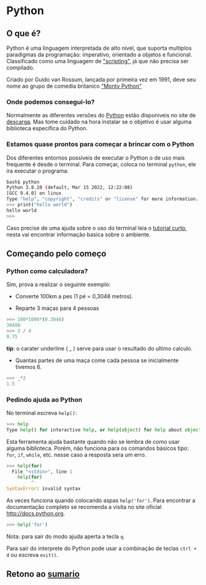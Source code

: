 # Python

## O que é?

Python é uma linguagem interpretada de alto nível, que suporta multiplos paradigmas da programação: imperativo, orientado a objetos e funcional. Classificado como uma linguagem de ["scripting"](https://pt.wikipedia.org/wiki/Linguagem_de_script), já que não precisa ser compilado. 

Criado por Guido van Rossum, lançada por primeira vez em 1991, deve seu nome ao grupo de comedia britanico ["Monty Python"](https://pt.wikipedia.org/wiki/Monty_Python)

### Onde podemos consegui-lo?

Normalmente as diferentes versões do [Python](https://www.python.org/) estão disponiveis no site de [descarga](https://www.python.org/downloads/). Mas tome cuidado na hora instalar se o objetivo é usar alguma biblioteca específica do Python.

### Estamos quase prontos para começar a brincar com o Python

Dos diferentes entornos possiveis de executar o Python o de uso mais frequente é desde o terminal. Para começar, coloca no terminal `python`, ele ira executar o programa:

```bash
bash$ python
Python 3.8.10 (default, Mar 15 2022, 12:22:08) 
[GCC 9.4.0] on linux
Type "help", "copyright", "credits" or "license" for more information.
>>> print("hello world")
hello world
>>>
```

Caso precise de uma ajuda sobre o uso do terminal leia o [tutorial curto](https://tutorial.djangogirls.org/pt/intro_to_command_line/), nesta vai encontrar informação basica sobre o ambiente.

## Começando pelo começo

### Python como  calculadora?

Sim, prova a realizar o seguinte exemplo:

- Converte 100km a pes (1 pé = 0,3048 metros).

- Reparte 3 maças para 4 pessoas

```python
>>> 100*1000*(0.3048)
30480
>>> 3 / 4
0.75
```

**tip**: o carater underline ( _ ) serve para usar o resultado do ultimo calculo.

- Quantas partes de uma maça come cada pessoa se inicialmente tivemos 6.

```python
>>> _*2
1.5
```

### Pedindo ajuda ao Python

No terminal escreva `help()`:

```python
>>> help
Type help() for interactive help, or help(object) for help about object
```

Esta ferramenta ajuda bastante quando não se lembra de como usar alguma biblioteca. Porém, não funciona para os comandos básicos tipo: `for`, `if`, `while`, etc. nesse caso a resposta sera um erro.

```python
>>> help(for)
  File "<stdin>", line 1
    help(for)
         ^
SyntaxError: invalid syntax
```

As veces funciona quando colocando aspas `help('for')`. Para encontrar a documentação completo se recomenda a visita no site oficial <http://docs.python.org>.

```python
>>> help('for') 
```

Nota: para sair do modo ajuda aperta a tecla `q`.

Para sair do interprete do Python pode usar a combinação de teclas `ctrl + d` ou escreva `exit()`.

## Retono ao [sumario](./00_Resumo.md)